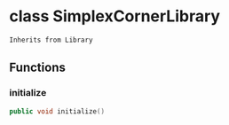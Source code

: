 # class SimplexCornerLibrary


```cpp
Inherits from Library
```



## Functions

### initialize

```cpp
public void initialize()
```




